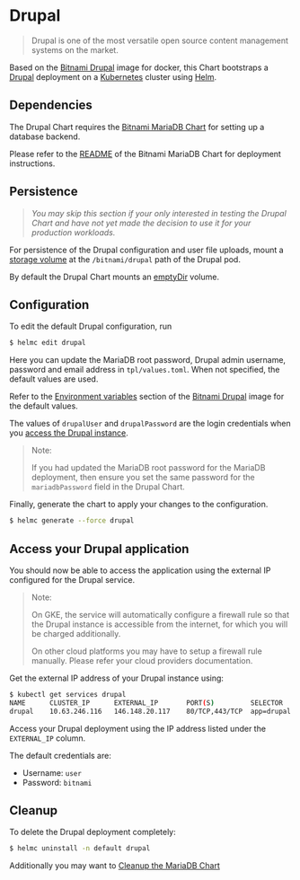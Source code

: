 # Drupal

> Drupal is one of the most versatile open source content management systems on the market.

Based on the [Bitnami Drupal](https://github.com/bitnami/bitnami-docker-drupal) image for docker, this Chart bootstraps a [Drupal](https://drupal.org/) deployment on a [Kubernetes](https://kubernetes.io) cluster using [Helm](https://helm.sh).

## Dependencies

The Drupal Chart requires the [Bitnami MariaDB Chart](https://github.com/bitnami/charts/tree/master/mariadb) for setting up a database backend.

Please refer to the [README](https://github.com/bitnami/charts/tree/master/mariadb) of the Bitnami MariaDB Chart for deployment instructions.

## Persistence

> *You may skip this section if your only interested in testing the Drupal Chart and have not yet made the decision to use it for your production workloads.*

For persistence of the Drupal configuration and user file uploads, mount a [storage volume](http://kubernetes.io/v1.0/docs/user-guide/volumes.html) at the `/bitnami/drupal` path of the Drupal pod.

By default the Drupal Chart mounts an [emptyDir](http://kubernetes.io/docs/user-guide/volumes/#emptydir) volume.

## Configuration

To edit the default Drupal configuration, run

```bash
$ helmc edit drupal
```

Here you can update the MariaDB root password, Drupal admin username, password and email address in `tpl/values.toml`. When not specified, the default values are used.

Refer to the [Environment variables](https://github.com/bitnami/bitnami-docker-drupal/#environment-variables) section of the [Bitnami Drupal](https://github.com/bitnami/bitnami-docker-drupal) image for the default values.

The values of `drupalUser` and `drupalPassword` are the login credentials when you [access the Drupal instance](#access-your-drupal-application).

> Note:
>
> If you had updated the MariaDB root password for the MariaDB deployment, then ensure you set the same password for the `mariadbPassword` field in the Drupal Chart.

Finally, generate the chart to apply your changes to the configuration.

```bash
$ helmc generate --force drupal
```

## Access your Drupal application

You should now be able to access the application using the external IP configured for the Drupal service.

> Note:
>
> On GKE, the service will automatically configure a firewall rule so that the Drupal instance is accessible from the internet, for which you will be charged additionally.
>
> On other cloud platforms you may have to setup a firewall rule manually. Please refer your cloud providers documentation.

Get the external IP address of your Drupal instance using:

```bash
$ kubectl get services drupal
NAME      CLUSTER_IP      EXTERNAL_IP       PORT(S)         SELECTOR      AGE
drupal    10.63.246.116   146.148.20.117    80/TCP,443/TCP  app=drupal    15m
```

Access your Drupal deployment using the IP address listed under the `EXTERNAL_IP` column.

The default credentials are:

 - Username: `user`
 - Password: `bitnami`

## Cleanup

To delete the Drupal deployment completely:

```bash
$ helmc uninstall -n default drupal
```

Additionally you may want to [Cleanup the MariaDB Chart](https://github.com/bitnami/charts/tree/master/mariadb#cleanup)
